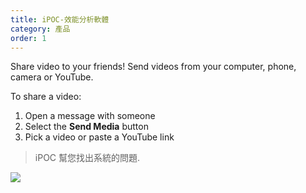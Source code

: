 ```yaml
---
title: iPOC-效能分析軟體
category: 產品
order: 1 
---
```


Share video to your friends! Send videos from your computer, phone, camera or YouTube.

To share a video:

1. Open a message with someone
2. Select the **Send Media** button
3. Pick a video or paste a YouTube link

> iPOC 幫您找出系統的問題.

![](//placehold.it/800x600)
